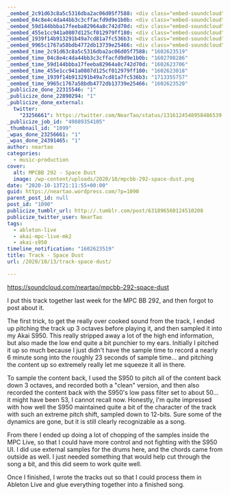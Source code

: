 ```yaml
---
_oembed_2c91d63c8a5c5316dba2ac06d05f7588: <div class="embed-soundcloud"><iframe title="MPCBB 292 - Space Dust by NearTao" width="940" height="400" scrolling="no" frameborder="no" src="https://w.soundcloud.com/player/?visual=true&url=https%3A%2F%2Fapi.soundcloud.com%2Ftracks%2F904669087&show_artwork=true&maxwidth=940&maxheight=1000&dnt=1"></iframe></div>
_oembed_04c8e4c4da44bb3c3cffacfd9d9e1b0b: <div class="embed-soundcloud"><iframe title="Just Breath by NearTao" width="500" height="400" scrolling="no" frameborder="no" src="https://w.soundcloud.com/player/?visual=true&url=https%3A%2F%2Fapi.soundcloud.com%2Ftracks%2F909533749&show_artwork=true&maxwidth=500&maxheight=750&dnt=1"></iframe></div>
_oembed_59d144bbba17feeba82964a8c742d70d: <div class="embed-soundcloud"><iframe title="MPCBB 292 - Space Dust by NearTao" width="500" height="400" scrolling="no" frameborder="no" src="https://w.soundcloud.com/player/?visual=true&url=https%3A%2F%2Fapi.soundcloud.com%2Ftracks%2F904669087&show_artwork=true&maxwidth=500&maxheight=750&dnt=1"></iframe></div>
_oembed_455e1cc941a0807d125cf012979ff180: <div class="embed-soundcloud"><iframe title="MPCBB 292 - Space Dust by NearTao" width="750" height="400" scrolling="no" frameborder="no" src="https://w.soundcloud.com/player/?visual=true&url=https%3A%2F%2Fapi.soundcloud.com%2Ftracks%2F904669087&show_artwork=true&maxwidth=750&maxheight=1000&dnt=1"></iframe></div>
_oembed_1939f14b913291b49a7cd81a7fc536b3: <div class="embed-soundcloud"><iframe title="MPCBB 292 - Space Dust by NearTao" width="500" height="400" scrolling="no" frameborder="no" src="https://w.soundcloud.com/player/?visual=true&url=https%3A%2F%2Fapi.soundcloud.com%2Ftracks%2F904669087&show_artwork=true&maxheight=750&maxwidth=500"></iframe></div>
_oembed_9965c1767a58bdb4772db13739e25466: <div class="embed-soundcloud"><iframe title="MPCBB 292 - Space Dust by NearTao" width="584" height="400" scrolling="no" frameborder="no" src="https://w.soundcloud.com/player/?visual=true&url=https%3A%2F%2Fapi.soundcloud.com%2Ftracks%2F904669087&show_artwork=true&maxwidth=584&maxheight=876&dnt=1"></iframe></div>
_oembed_time_2c91d63c8a5c5316dba2ac06d05f7588: "1602623519"
_oembed_time_04c8e4c4da44bb3c3cffacfd9d9e1b0b: "1602708286"
_oembed_time_59d144bbba17feeba82964a8c742d70d: "1602623706"
_oembed_time_455e1cc941a0807d125cf012979ff180: "1602623018"
_oembed_time_1939f14b913291b49a7cd81a7fc536b3: "1713355757"
_oembed_time_9965c1767a58bdb4772db13739e25466: "1602623520"
_publicize_done_22315546: "1"
_publicize_done_22890294: "1"
_publicize_done_external:
  twitter:
    "23256661": https://twitter.com/NearTao/status/1316124548958486539
_publicize_job_id: "49889354105"
_thumbnail_id: "1099"
_wpas_done_23256661: "1"
_wpas_done_24391465: "1"
author: neartao
categories:
  - music-production
cover:
  alt: MPCBB 292 - Space Dust
  image: /wp-content/uploads/2020/10/mpcbb-292-space-dust.png
date: "2020-10-13T21:11:55+00:00"
guid: https://neartao.wordpress.com/?p=1090
parent_post_id: null
post_id: "1090"
publicize_tumblr_url: http://.tumblr.com/post/631896560124510208
publicize_twitter_user: NearTao
tags:
  - ableton-live
  - akai-mpc-live-mk2
  - akai-s950
timeline_notification: "1602623519"
title: Track - Space Dust
url: /2020/10/13/track-space-dust/

---
```

https://soundcloud.com/neartao/mpcbb-292-space-dust

I put this track together last week for the MPC BB 292, and then forgot to post about it.

The first trick, to get the really over cooked sound from the track, I ended up pitching the track up 3 octaves before playing it, and then sampled it into my Akai S950. This really stripped away a lot of the high end information, but also made the low end quite a bit punchier to my ears. Initially I pitched it up so much because I just didn't have the sample time to record a nearly 6 minute song into the roughly 23 seconds of sample time... and pitching the content up so extremely really let me squeeze it all in there.

To sample the content back, I used the S950 to pitch all of the content back down 3 octaves, and recorded both a "clean" version, and then also recorded the content back with the S950's low pass filter set to about 50... it might have been 53, I cannot recall now. Honestly, I'm quite impressed with how well the S950 maintained quite a bit of the character of the track with such an extreme pitch shift, sampled down to 12-bits. Sure some of the dynamics are gone, but it is still clearly recognizable as a song.

From there I ended up doing a lot of chopping of the samples inside the MPC Live, so that I could have more control and not fighting with the S950 UI. I did use external samples for the drums here, and the chords came from outside as well. I just needed something that would help cut through the song a bit, and this did seem to work quite well.

Once I finished, I wrote the tracks out so that I could process them in Ableton Live and glue everything together into a finished song.

